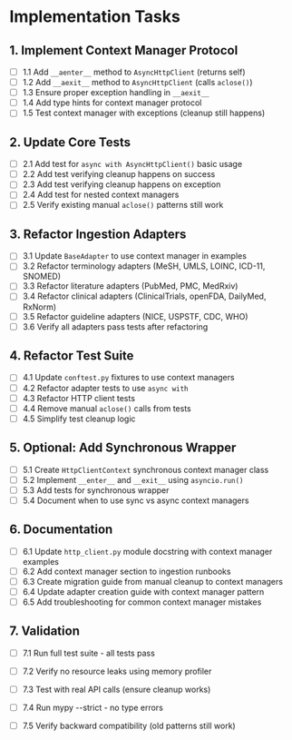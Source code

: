 # Implementation Tasks

## 1. Implement Context Manager Protocol

- [ ] 1.1 Add `__aenter__` method to `AsyncHttpClient` (returns self)
- [ ] 1.2 Add `__aexit__` method to `AsyncHttpClient` (calls `aclose()`)
- [ ] 1.3 Ensure proper exception handling in `__aexit__`
- [ ] 1.4 Add type hints for context manager protocol
- [ ] 1.5 Test context manager with exceptions (cleanup still happens)

## 2. Update Core Tests

- [ ] 2.1 Add test for `async with AsyncHttpClient()` basic usage
- [ ] 2.2 Add test verifying cleanup happens on success
- [ ] 2.3 Add test verifying cleanup happens on exception
- [ ] 2.4 Add test for nested context managers
- [ ] 2.5 Verify existing manual `aclose()` patterns still work

## 3. Refactor Ingestion Adapters

- [ ] 3.1 Update `BaseAdapter` to use context manager in examples
- [ ] 3.2 Refactor terminology adapters (MeSH, UMLS, LOINC, ICD-11, SNOMED)
- [ ] 3.3 Refactor literature adapters (PubMed, PMC, MedRxiv)
- [ ] 3.4 Refactor clinical adapters (ClinicalTrials, openFDA, DailyMed, RxNorm)
- [ ] 3.5 Refactor guideline adapters (NICE, USPSTF, CDC, WHO)
- [ ] 3.6 Verify all adapters pass tests after refactoring

## 4. Refactor Test Suite

- [ ] 4.1 Update `conftest.py` fixtures to use context managers
- [ ] 4.2 Refactor adapter tests to use `async with`
- [ ] 4.3 Refactor HTTP client tests
- [ ] 4.4 Remove manual `aclose()` calls from tests
- [ ] 4.5 Simplify test cleanup logic

## 5. Optional: Add Synchronous Wrapper

- [ ] 5.1 Create `HttpClientContext` synchronous context manager class
- [ ] 5.2 Implement `__enter__` and `__exit__` using `asyncio.run()`
- [ ] 5.3 Add tests for synchronous wrapper
- [ ] 5.4 Document when to use sync vs async context managers

## 6. Documentation

- [ ] 6.1 Update `http_client.py` module docstring with context manager examples
- [ ] 6.2 Add context manager section to ingestion runbooks
- [ ] 6.3 Create migration guide from manual cleanup to context managers
- [ ] 6.4 Update adapter creation guide with context manager pattern
- [ ] 6.5 Add troubleshooting for common context manager mistakes

## 7. Validation

- [ ] 7.1 Run full test suite - all tests pass
- [ ] 7.2 Verify no resource leaks using memory profiler
- [ ] 7.3 Test with real API calls (ensure cleanup works)
- [ ] 7.4 Run mypy --strict - no type errors
- [ ] 7.5 Verify backward compatibility (old patterns still work)

